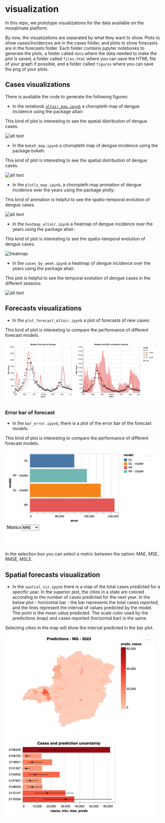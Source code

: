 # visualization
In this repo, we prototype visualizations for the data available on the mosqlimate platform.

By now, the visualizations are separated by what they want to show. Plots to show cases/incidences are in the cases folder, and plots to show forecasts are in the forecasts folder. Each folder contains jupyter notebooks to generate the plots, a folder called `data` where the data needed to make the plot is saved,  a folder called `files_html` where you can save the HTML file of your graph if possible, and a folder called `figures` where you can save the png of your plots.

## Cases visualizations

There is available the code to generate the following figures:

* In the notebook [`altair_map.ipynb`](cases/altair_map.ipynb) a choropleth map of dengue incidence using the package altair:  

This kind of plot is interesting to see the spatial distribution of dengue cases. 

![alt text](https://raw.githubusercontent.com/eduardocorrearaujo/visualization/forecast_plot/cases/figures/map_altair.png)

* In the `bokeh_map.ipynb` a choropleth map of dengue incidence using the package bokeh: 

This kind of plot is interesting to see the spatial distribution of dengue cases.

![alt text](https://raw.githubusercontent.com/eduardocorrearaujo/visualization/forecast_plot/cases/figures/map_bokeh.png)

* In the `plotly_map.ipynb`, a choropleth map animation of dengue incidence over the years using the package plotly:  

This kind of animation is helpful to see the spatio-temporal evolution of dengue cases.

![alt text](https://raw.githubusercontent.com/eduardocorrearaujo/visualization/forecast_plot/cases/figures/map_plotly.png)

* In the `heatmap_altair.ipynb` a heatmap of dengue incidence over the years using the package altair:  

This kind of plot is interesting to see the spatio-temporal evolution of dengue cases.


![heatmap](https://raw.githubusercontent.com/eduardocorrearaujo/visualization/forecast_plot/cases/figures/heatmap_dengue.png)

* In the `cases_by_week.ipynb` a heatmap of dengue incidence over the years using the package altair:  

This plot is helpful to see the temporal evolution of dengue cases in the different seasons.

![alt text](https://raw.githubusercontent.com/eduardocorrearaujo/visualization/forecast_plot/cases/figures/plotly_by_week.png)


## Forecasts visualizations 

* In the `plot_forecast_altair.ipynb` a plot of forecasts of new cases:  

This kind of plot is interesting to compare the performance of different forecast models.

![forecasts](./forecasts/figures/forecast_dengue.png)


### Error bar of forecast

* In the `bar_error.ipynb`, there is a plot of the error bar of the forecast models:  

This kind of plot is interesting to compare the performance of different forecast models.

![forecasts](./forecasts/figures/bar_error.png)

In the selection box you can select a metric between the option: MAE, MSE, RMSE, MSLE.


## Spatial forecasts visualization 

* In the `spatial_viz.ipynb` there is a map of the total cases predicted for a specific year. In the superior plot, the cities in a state are colored according to the number of cases predicted for the next year. In the below plot - horizontal bar - the bar represents the total cases reported, and the lines represent the interval of values predicted by the model. The point is the mean value predicted. The scale color used by the predictions (map) and cases reported (horizontal bar) is the same. 

Selecting cities in the map will show the interval predicted in the bar plot. 


![forecasts](./forecasts/figures/spatial_viz.png)
